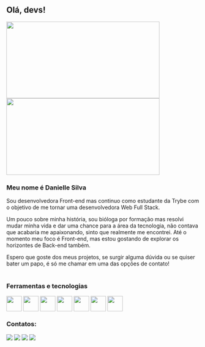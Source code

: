 ## Olá, devs!<br>
<div style="display:inline-block">

  <img height="200em" width="400em" align="center" src="https://github-readme-stats.vercel.app/api?username=daniellelsilva&show_icons=true&theme=dracula" />
  <img height="200em" width="400em" align="center" src="https://github-readme-stats.vercel.app/api/top-langs/?username=daniellelsilva&layout=compact&theme=dracula" />

</div><br>

### Meu nome é Danielle Silva

Sou desenvolvedora Front-end mas continuo como estudante da Trybe com o objetivo de me tornar uma desenvolvedora Web Full Stack.

Um pouco sobre minha história, sou bióloga por formação mas resolvi mudar minha vida e dar uma chance para a área da tecnologia, não contava que acabaria me apaixonando, sinto que realmente me encontrei. Até o momento meu foco é Front-end, mas estou gostando de explorar os horizontes de Back-end também.

Espero que goste dos meus projetos, se surgir alguma dúvida ou se quiser bater um papo, é só me chamar em uma das opções de contato!
<br>
<br>
### Ferramentas e tecnologias

<div style="display:inline-block">
<img align="center" src="https://cdn.jsdelivr.net/gh/devicons/devicon/icons/css3/css3-plain-wordmark.svg" width="40" height="40" />
<img align="center" src="https://cdn.jsdelivr.net/gh/devicons/devicon/icons/javascript/javascript-plain.svg" width="40" height="40" />
<img align="center" src="https://cdn.jsdelivr.net/gh/devicons/devicon/icons/html5/html5-plain-wordmark.svg" width="40" height="40" />
<img align="center" src="https://cdn.jsdelivr.net/gh/devicons/devicon/icons/sass/sass-original.svg" width="40" height="40" />
<img align="center" src="https://cdn.jsdelivr.net/gh/devicons/devicon/icons/react/react-original.svg" width="40" height="40" />
<img align="center" src="https://cdn.jsdelivr.net/gh/devicons/devicon/icons/jest/jest-plain.svg" width="40" height="40" />
<img align="center" src="https://cdn.jsdelivr.net/gh/devicons/devicon/icons/mysql/mysql-original.svg" width="40" height="40" />
</div><br>


### Contatos:

<div>
<a href="https://www.linkedin.com/in/danielle-lsilva/" target="_blank"><img src="https://img.shields.io/badge/-LinkedIn-%230077B5?style=for-the-badge&logo=linkedin&logoColor=white" target="_blank"></a>  
<a href = "mailto:danielle.luisasilva@gmail.com"><img src="https://img.shields.io/badge/Gmail-C00021?style=for-the-badge&logo=gmail&logoColor=white" target="_blank"></a>
<a href="https://www.instagram.com/ls_danielle/" target="_blank"><img src="https://img.shields.io/badge/-Instagram-EF476F?style=for-the-badge&logo=instagram&logoColor=white" target="_blank"></a>
<a href="https://daniellelsilva.github.io/react-portfolio/#/" target="_blank"><img src="https://img.shields.io/badge/-Portfólio-06D6A0?style=for-the-badge" target="_blank"></a>
</div>

<!--

Here are some ideas to get you started:

- 🔭 I’m currently working on ...
- 🌱 I’m currently learning ...
- 👯 I’m looking to collaborate on ...
- 🤔 I’m looking for help with ...
- 💬 Ask me about ...
- 📫 How to reach me: ...
- 😄 Pronouns: ...
- ⚡ Fun fact: ...
-->
